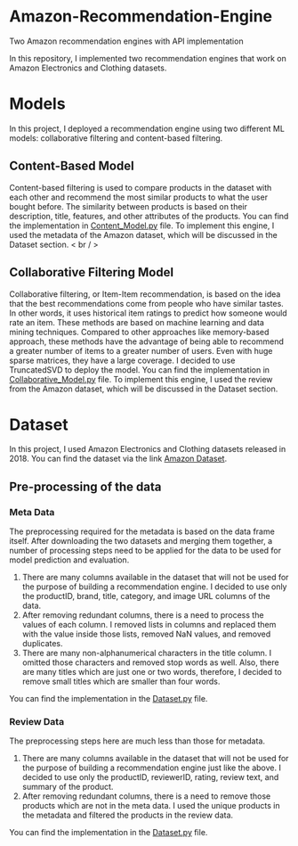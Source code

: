 # Amazon-Recommendation-Engine
Two Amazon recommendation engines with API implementation

In this repository, I implemented two recommendation engines that work on Amazon Electronics and Clothing datasets.

# Models
In this project, I deployed a recommendation engine using two different ML models: collaborative filtering and content-based filtering. 

## Content-Based Model
Content-based filtering is used to compare products in the dataset with each other and recommend the most similar products to what the user bought before. The similarity between products is based on their description, title, features, and other attributes of the products. You can find the implementation in [Content_Model.py](Content_Model.py) file. To implement this engine, I used the metadata of the Amazon dataset, which will be discussed in the Dataset section. < br / >

## Collaborative Filtering Model
Collaborative filtering, or Item-Item recommendation, is based on the idea that the best recommendations come from people who have similar tastes. In other words, it uses historical item ratings to predict how someone would rate an item. These methods are based on machine learning and data mining techniques. Compared to other approaches like memory-based approach, these methods have the advantage of being able to recommend a greater number of items to a greater number of users. Even with huge sparse matrices, they have a large coverage. I decided to use TruncatedSVD to deploy the model. You can find the implementation in [Collaborative_Model.py](Collaborative_Model.py) file. To implement this engine, I used the review from the Amazon dataset, which will be discussed in the Dataset section.


# Dataset
In this project, I used Amazon Electronics and Clothing datasets released in 2018. You can find the dataset via the link [Amazon Dataset](https://cseweb.ucsd.edu/~jmcauley/datasets/amazon_v2/#files).

## Pre-processing of the data

### Meta Data
The preprocessing required for the metadata is based on the data frame itself. After downloading the two datasets and merging them together, a number of processing steps need to be applied for the data to be used for model prediction and evaluation.
1. There are many columns available in the dataset that will not be used for the purpose of building a recommendation engine. I decided to use only the productID, brand, title, category, and image URL columns of the data.
2. After removing redundant columns, there is a need to process the values of each column. I removed lists in columns and replaced them with the value inside those lists, removed NaN values, and removed duplicates.
3. There are many non-alphanumerical characters in the title column. I omitted those characters and removed stop words as well. Also, there are many titles which are just one or two words, therefore, I decided to remove small titles which are smaller than four words.
   
You can find the implementation in the [Dataset.py](Dataset.py) file.

### Review Data
The preprocessing steps here are much less than those for metadata.
1. There are many columns available in the dataset that will not be used for the purpose of building a recommendation engine just like the above. I decided to use only the productID, reviewerID, rating, review text, and summary of the product.
2. After removing redundant columns, there is a need to remove those products which are not in the meta data. I used the unique products in the metadata and filtered the products in the review data.
   
You can find the implementation in the [Dataset.py](Dataset.py) file.




